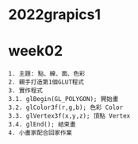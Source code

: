 # 2022grapics1
# week02
```
1. 主題: 點、線、面、色彩
2. 親手打造第1個GLUT程式
3. 實作程式
3.1. glBegin(GL_POLYGON); 開始畫
3.2. glColor3f(r,g,b); 色彩 Color
3.3. glVertex3f(x,y,z); 頂點 Vertex
3.4. glEnd(); 結束畫 
4. 小畫家配合回家作業
```
